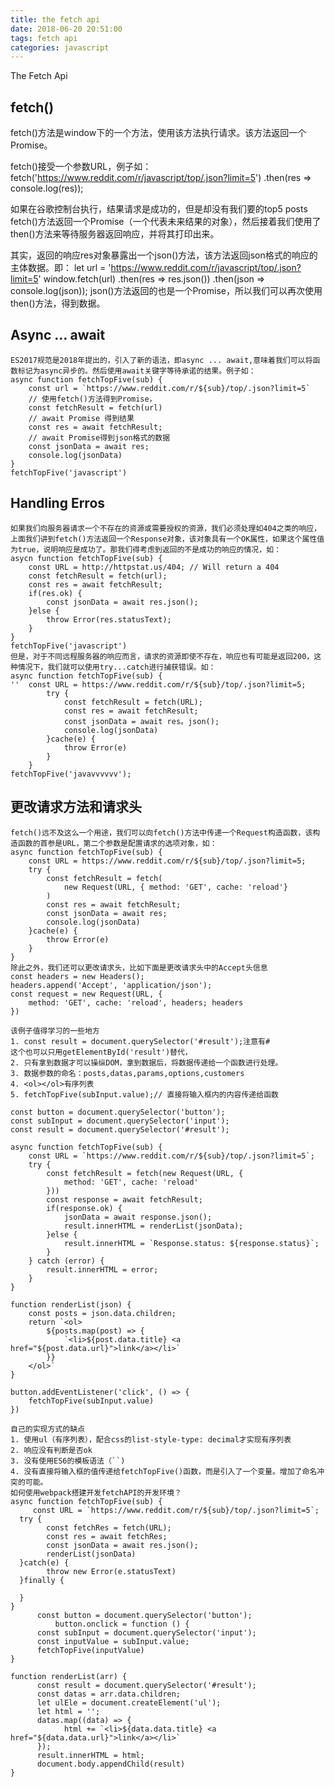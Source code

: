 ```yaml
---
title: the fetch api
date: 2018-06-20 20:51:00
tags: fetch api
categories: javascript
---
```

The Fetch Api
## fetch()

 fetch()方法是window下的一个方法，使用该方法执行请求。该方法返回一个Promise。

fetch()接受一个参数URL，例子如：
	fetch('https://www.reddit.com/r/javascript/top/.json?limit=5')
	.then(res => console.log(res));

如果在谷歌控制台执行，结果请求是成功的，但是却没有我们要的top5 posts
fetch()方法返回一个Promise（一个代表未来结果的对象），然后接着我们使用了then()方法来等待服务器返回响应，并将其打印出来。

其实，返回的响应res对象暴露出一个json()方法，该方法返回json格式的响应的主体数据。即：
let url = 'https://www.reddit.com/r/javascript/top/.json?limit=5'
window.fetch(url)
		.then(res => res.json())
		.then(json => console.log(json));
json()方法返回的也是一个Promise，所以我们可以再次使用then()方法，得到数据。

## Async … await

	ES2017规范是2018年提出的，引入了新的语法，即async ... await,意味着我们可以将函数标记为async异步的。然后使用await关键字等待承诺的结果。例子如：
	async function fetchTopFive(sub) {
		const url = `https://www.reddit.com/r/${sub}/top/.json?limit=5`
		// 使用fetch()方法得到Promise，
		const fetchResult = fetch(url)
		// await Promise 得到结果
		const res = await fetchResult;
		// await Promise得到json格式的数据
		const jsonData = await res;
		console.log(jsonData)
	}
	fetchTopFive('javascript')

## Handling Erros

	如果我们向服务器请求一个不存在的资源或需要授权的资源，我们必须处理如404之类的响应，上面我们讲到fetch()方法返回一个Response对象，该对象具有一个OK属性，如果这个属性值为true，说明响应是成功了。那我们得考虑到返回的不是成功的响应的情况，如：
	asycn function fetchTopFive(sub) {
		const URL = http://httpstat.us/404; // Will return a 404
		const fetchResult = fetch(url);
		const res = await fetchResult;
		if(res.ok) {
			const jsonData = await res.json();
		}else {
			throw Error(res.statusText);
		}
	}
	fetchTopFive('javascript')
	但是，对于不同远程服务器的响应而言，请求的资源即使不存在，响应也有可能是返回200，这种情况下，我们就可以使用try...catch进行捕获错误。如：
	async function fetchTopFive(sub) {
	'' 	const URL = https://www.reddit.com/r/${sub}/top/.json?limit=5;
			try {
				const fetchResult = fetch(URL);
				const res = await fetchResult;
				const jsonData = await res。json();
				console.log(jsonData)
			}cache(e) {
				throw Error(e)
			}
		}
	fetchTopFive('javavvvvvv');

## 更改请求方法和请求头

	fetch()远不及这么一个用途，我们可以向fetch()方法中传递一个Request构造函数，该构造函数的首参是URL，第二个参数是配置请求的选项对象，如：
	async function fetchTopFive(sub) {
		const URL = https://www.reddit.com/r/${sub}/top/.json?limit=5;
		try {
			const fetchResult = fetch(
				new Request(URL, { method: 'GET', cache: 'reload'}
			)
			const res = await fetchResult;
			const jsonData = await res;
			console.log(jsonData)
		}cache(e) {
			throw Error(e)
		}
	}
	除此之外，我们还可以更改请求头，比如下面是更改请求头中的Accept头信息
	const headers = new Headers();
	headers.append('Accept', 'application/json');
	const request = new Request(URL, {
		method: 'GET', cache: 'reload', headers; headers
	})

	该例子值得学习的一些地方
	1. const result = document.querySelector('#result');注意有#
	这个也可以只用getElementById('result')替代，
	2. 只有拿到数据才可以操纵DOM，拿到数据后，将数据传递给一个函数进行处理。
	3. 数据参数的命名：posts,datas,params,options,customers
	4. <ol></ol>有序列表
	5. fetchTopFive(subInput.value);// 直接将输入框内的内容传递给函数 
	
	const button = document.querySelector('button');
	const subInput = document.querySelector('input');
	const result = document.querySelector('#result');
	
	async function fetchTopFive(sub) {
	    const URL = `https://www.reddit.com/r/${sub}/top/.json?limit=5`;
	    try {
	        const fetchResult = fetch(new Request(URL, {
	            method: 'GET', cache: 'reload'
	        }))
	        const response = await fetchResult;
	        if(response.ok) {
	            jsonData = await response.json();
	            result.innerHTML = renderList(jsonData);
	        }else {
	            result.innerHTML = `Response.status: ${response.status}`;
	        }
	    } catch (error) {
	        result.innerHTML = error;
	    }
	}
	
	function renderList(json) {
	    const posts = json.data.children;
	    return `<ol>
	        ${posts.map(post) => {
	            `<li>${post.data.title} <a href="${post.data.url}">link</a></li>`
	        }}
	    </ol>`
	}
	
	button.addEventListener('click', () => {
	    fetchTopFive(subInput.value)
	})

	自己的实现方式的缺点
	1. 使用ul（有序列表），配合css的list-style-type: decimal才实现有序列表
	2. 响应没有判断是否ok
	3. 没有使用ES6的模板语法（``)
	4. 没有直接将输入框的值传递给fetchTopFive()函数，而是引入了一个变量。增加了命名冲突的可能。
	如何使用webpack搭建开发fetchAPI的开发环境？
	async function fetchTopFive(sub) {
		 const URL = `https://www.reddit.com/r/${sub}/top/.json?limit=5`;
	  try {
		    const fetchRes = fetch(URL);
		    const res = await fetchRes;
		    const jsonData = await res.json();
		    renderList(jsonData)
	  }catch(e) {
		    throw new Error(e.statusText)
	  }finally {
	    
	  }
	}
		  const button = document.querySelector('button');
			  button.onclick = function () {
		  const subInput = document.querySelector('input');
		  const inputValue = subInput.value;
		  fetchTopFive(inputValue)
	}
	
	function renderList(arr) {
		  const result = document.querySelector('#result');
		  const datas = arr.data.children;
		  let ulEle = document.createElement('ul');
		  let html = '';
		  datas.map((data) => {
			    html += `<li>${data.data.title} <a href="${data.data.url}">link</a></li>`
		  });
		  result.innerHTML = html;
		  document.body.appendChild(result)
	}






